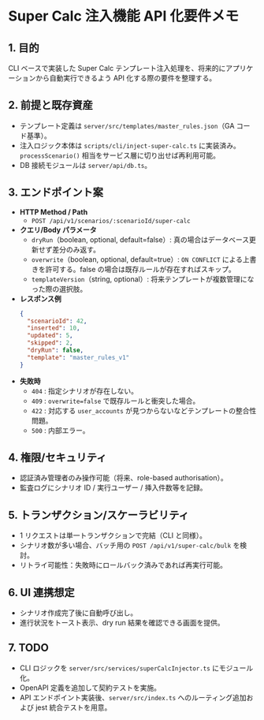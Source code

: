 # Super Calc 注入機能 API 化要件メモ

## 1. 目的

CLI ベースで実装した Super Calc テンプレート注入処理を、将来的にアプリケーションから自動実行できるよう API 化する際の要件を整理する。

## 2. 前提と既存資産

- テンプレート定義は `server/src/templates/master_rules.json`（GA コード基準）。
- 注入ロジック本体は `scripts/cli/inject-super-calc.ts` に実装済み。`processScenario()` 相当をサービス層に切り出せば再利用可能。
- DB 接続モジュールは `server/api/db.ts`。

## 3. エンドポイント案

- **HTTP Method / Path**
  - `POST /api/v1/scenarios/:scenarioId/super-calc`
- **クエリ/Body パラメータ**
  - `dryRun`（boolean, optional, default=false）: 真の場合はデータベース更新せず差分のみ返す。
  - `overwrite`（boolean, optional, default=true）: `ON CONFLICT` による上書きを許可する。false の場合は既存ルールが存在すればスキップ。
  - `templateVersion`（string, optional）: 将来テンプレートが複数管理になった際の選択肢。
- **レスポンス例**
  ```json
  {
    "scenarioId": 42,
    "inserted": 10,
    "updated": 5,
    "skipped": 2,
    "dryRun": false,
    "template": "master_rules_v1"
  }
  ```
- **失敗時**
  - `404` : 指定シナリオが存在しない。
  - `409` : `overwrite=false` で既存ルールと衝突した場合。
  - `422` : 対応する `user_accounts` が見つからないなどテンプレートの整合性問題。
  - `500` : 内部エラー。

## 4. 権限/セキュリティ

- 認証済み管理者のみ操作可能（将来、role-based authorisation）。
- 監査ログにシナリオ ID / 実行ユーザー / 挿入件数等を記録。

## 5. トランザクション/スケーラビリティ

- 1 リクエストは単一トランザクションで完結（CLI と同様）。
- シナリオ数が多い場合、バッチ用の `POST /api/v1/super-calc/bulk` を検討。
- リトライ可能性：失敗時にロールバック済みであれば再実行可能。

## 6. UI 連携想定

- シナリオ作成完了後に自動呼び出し。
- 進行状況をトースト表示、dry run 結果を確認できる画面を提供。

## 7. TODO

- CLI ロジックを `server/src/services/superCalcInjector.ts` にモジュール化。
- OpenAPI 定義を追加して契約テストを実施。
- API エンドポイント実装後、`server/src/index.ts` へのルーティング追加および jest 統合テストを用意。
